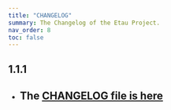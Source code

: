 ```yaml
---
title: "CHANGELOG"
summary: The Changelog of the Etau Project.
nav_order: 8
toc: false
---
```

## 1.1.1

- ## The [CHANGELOG file is here](https://tau.canardoux.xyz/etau-CHANGELOG.html)

